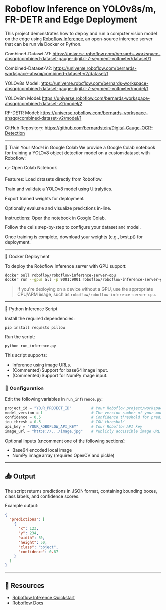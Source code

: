 # Roboflow Inference on YOLOv8s/m, FR-DETR and Edge Deployment

This project demonstrates how to deploy and run a computer vision model on the edge using [Roboflow Inference](https://inference.roboflow.com/), an open-source inference server that can be run via Docker or Python.

Combined-Dataset-V1: https://universe.roboflow.com/bernards-workspace-ahsqq/combined-dataset-gauge-digital-7-segment-voltmeter/dataset/1

Combined-Dataset-V2: https://universe.roboflow.com/bernards-workspace-ahsqq/combined-dataset-v2/dataset/1

YOLOv8s Model: https://universe.roboflow.com/bernards-workspace-ahsqq/combined-dataset-gauge-digital-7-segment-voltmeter/model/1

YOLOv8m Model: https://universe.roboflow.com/bernards-workspace-ahsqq/combined-dataset-v2/model/2

RF-DETR Model: https://universe.roboflow.com/bernards-workspace-ahsqq/combined-dataset-v2/model/1

GitHub Repository: https://github.com/bernardstein/Digital-Gauge-OCR-Detection

---
📓 Train Your Model in Google Colab
We provide a Google Colab notebook for training a YOLOv8 object detection model on a custom dataset with Roboflow:

👉 Open Colab Notebook

Features:
Load datasets directly from Roboflow.

Train and validate a YOLOv8 model using Ultralytics.

Export trained weights for deployment.

Optionally evaluate and visualize predictions in-line.

Instructions:
Open the notebook in Google Colab.

Follow the cells step-by-step to configure your dataset and model.

Once training is complete, download your weights (e.g., best.pt) for deployment.

---

🐳 Docker Deployment

To deploy the Roboflow Inference server with GPU support:

```bash
docker pull roboflow/roboflow-inference-server-gpu
docker run --gpus all -p 9001:9001 roboflow/roboflow-inference-server-gpu
```

> If you're deploying on a device without a GPU, use the appropriate CPU/ARM image, such as `roboflow/roboflow-inference-server-cpu`.

---
🐍 Python Inference Script

Install the required dependencies:

```bash
pip install requests pillow
```

Run the script:

```bash
python run_inference.py
```

This script supports:

* Inference using image URLs.
* (Commented) Support for base64 image input.
* (Commented) Support for NumPy image input.

### 🔧 Configuration

Edit the following variables in `run_inference.py`:

```python
project_id = "YOUR_PROJECT_ID"         # Your Roboflow project/workspace ID
model_version = 1                      # The version number of your model
confidence = 0.5                       # Confidence threshold for predictions
iou_thresh = 0.5                       # IOU threshold
api_key = "YOUR_ROBOFLOW_API_KEY"      # Your Roboflow API key
image_url = "https://.../image.jpg"    # Publicly accessible image URL
```

Optional inputs (uncomment one of the following sections):

* Base64 encoded local image
* NumPy image array (requires OpenCV and pickle)

---

## 📤 Output

The script returns predictions in JSON format, containing bounding boxes, class labels, and confidence scores.

Example output:

```json
{
  "predictions": [
    {
      "x": 123,
      "y": 234,
      "width": 50,
      "height": 60,
      "class": "object",
      "confidence": 0.87
    }
  ]
}
```
---

## 🧠 Resources

* [Roboflow Inference Quickstart](https://inference.roboflow.com/quickstart)
* [Roboflow Docs](https://docs.roboflow.com/inference/hosted-api)
